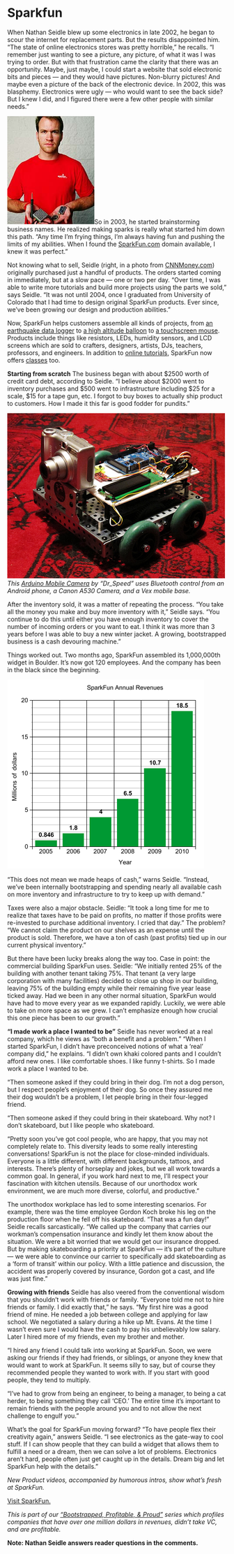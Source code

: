 # Sparkfun

When Nathan Seidle blew up some electronics in late 2002, he began to scour the internet for replacement parts. But the results disappointed him. “The state of online electronics stores was pretty horrible,” he recalls. “I remember just wanting to see a picture, any picture, of what it was I was trying to order. But with that frustration came the clarity that there was an opportunity. Maybe, just maybe, I could start a website that sold electronic bits and pieces — and they would have pictures. Non-blurry pictures! And maybe even a picture of the back of the electronic device. In 2002, this was blasphemy. Electronics were ugly — who would want to see the back side? But I knew I did, and I figured there were a few other people with similar needs.”

![NS](assets/images/Abusinessbuiltfromspareparts.jpeg)So in 2003, he started brainstorming business names. He realized making sparks is really what started him down this path. “Any time I’m frying things, I’m always having fun and pushing the limits of my abilities. When I found the <a href="http://www.sparkfun.com/">SparkFun.com</a> domain available, I knew it was perfect.”

Not knowing what to sell, Seidle (right, in a photo from <a href="http://money.cnn.com/galleries/2009/smallbusiness/0902/gallery.make_believers.smb/6.html">CNNMoney.com</a>) originally purchased just a handful of products. The orders started coming in immediately, but at a slow pace — one or two per day. “Over time, I was able to write more tutorials and build more projects using the parts we sold,” says Seidle. “It was not until 2004, once I graduated from University of Colorado that I had time to design original SparkFun products. Ever since, we’ve been growing our design and production abilities.”

Now, SparkFun helps customers assemble all kinds of projects, from <a href="http://www.sparkfun.com/tutorials/235">an earthquake data logger</a> to <a href="http://www.sparkfun.com/tutorials/180">a high altitude balloon</a> to <a href="http://www.sparkfun.com/tutorials/139">a touchscreen mouse</a>. Products include things like resistors, LEDs, humidity sensors, and <span class="caps">LCD</span> screens which are sold to crafters, designers, artists,  DJs, teachers, professors, and engineers. In addition to <a href="http://www.sparkfun.com/tutorials">online tutorials</a>, SparkFun now offers <a href="http://www.sparkfun.com/categories/154">classes</a> too.

<strong>Starting from scratch</strong> 
The business began with about $2500 worth of credit card debt, according to Seidle. “I believe about $2000 went to inventory purchases and $500 went to infrastructure including $25 for a scale, $15 for a tape gun, etc. I forgot to buy boxes to actually ship product to customers. How I made it this far is good fodder for pundits.”

<a href="http://www.flickr.com/photos/51276066@N00/5484115925/" title="Arduino Mobile Camera by Dr_Speed, on Flickr" class="image">![Arduino Mobile Camera](assets/images/5484115925_d87ef614fe.jpg)</a>
<em>This <a href="http://www.flickr.com/photos/51276066@N00/5484115925/in/pool-1189547@N20/">Arduino Mobile Camera</a> by “Dr_Speed” uses Bluetooth control from an Android phone, a Canon <span class="caps">A530</span> Camera, and a Vex mobile base.</em>

After the inventory sold, it was a matter of repeating the process. “You take all the money you make and buy more inventory with it,” Seidle says. “You continue to do this until either you have enough inventory to cover the number of incoming orders or you want to eat. I think it was more than 3 years before I was able to buy a new winter jacket. A growing, bootstrapped business is a cash devouring machine.”

Things worked out. Two months ago, SparkFun assembled its 1,000,000th widget in Boulder. It’s now got 120 employees. And the company has been in the black since the beginning.

![graph](assets/images/graph-SF.png)

“This does not mean we made heaps of cash,” warns Seidle. “Instead, we’ve been internally bootstrapping and spending nearly all available cash on more inventory and infrastructure to try to keep up with demand.”

Taxes were also a major obstacle. Seidle: “It took a long time for me to realize that taxes have to be paid on profits, no matter if those profits were re-invested to purchase additional inventory. I cried that day.” The problem? “We cannot claim the product on our shelves as an expense until the product is sold. Therefore, we have a ton of cash (past profits) tied up in our current physical inventory.”

But there have been lucky breaks along the way too. Case in point: the commercial building SparkFun uses. Seidle: “We initially rented 25% of the building with another tenant taking 75%. That tenant (a very large corporation with many facilities) decided to close up shop in our building, leaving 75% of the building empty while their remaining five year lease ticked away. Had we been in any other normal situation, SparkFun would have had to move every year as we expanded rapidly. Luckily, we were able to take on more space as we grew. I can’t emphasize enough how crucial this one piece has been to our growth.”

<strong>“I made work a place I wanted to be”</strong> 
Seidle has never worked at a real company, which he views as “both a benefit and a problem.” “When I started SparkFun, I didn’t have preconceived notions of what a ‘real’ company did,” he explains. “I didn’t own khaki colored pants and I couldn’t afford new ones. I like comfortable shoes. I like funny t-shirts. So I made work a place I wanted to be.

“Then someone asked if they could bring in their dog. I’m not a dog person, but I respect people’s enjoyment of their dog. So once they assured me their dog wouldn’t be a problem, I let people bring in their four-legged friend.

“Then someone asked if they could bring in their skateboard. Why not? I don’t skateboard, but I like people who skateboard.

“Pretty soon you’ve got cool people, who are happy, that you may not completely relate to. This diversity leads to some really interesting conversations! SparkFun is not the place for close-minded individuals. Everyone is a little different, with different backgrounds, tattoos, and interests. There’s plenty of horseplay and jokes, but we all work towards a common goal. In general, if you work hard next to me, I’ll respect your fascination with kitchen utensils. Because of our unorthodox work environment, we are much more diverse, colorful, and productive.”

The unorthodox workplace has led to some interesting scenarios. For example, there was the time employee Gordon Koch broke his leg on the production floor when he fell off his skateboard. “That was a fun day!” Seidle recalls sarcastically. “We called up the company that carries our workman’s compensation insurance and kindly let them know about the situation. We were a bit worried that we would get our insurance dropped. But by making skateboarding a priority at SparkFun — it’s part of the culture — we were able to convince our carrier to specifically add skateboarding as a ‘form of transit’ within our policy. With a little patience and discussion, the accident was properly covered by insurance, Gordon got a cast, and life was just fine.”

<strong>Growing with friends</strong> 
Seidle has also veered from the conventional wisdom that you shouldn’t work with friends or family. “Everyone told me not to hire friends or family. I did exactly that,” he says. “My first hire was a good friend of mine. He needed a job between college and applying for law school. We negotiated a salary during a hike up Mt. Evans. At the time I wasn’t even sure I would have the cash to pay his unbelievably low salary. Later I hired more of my friends, even my brother and mother.

“I hired any friend I could talk into working at SparkFun. Soon, we were asking our friends if they had friends, or siblings, or anyone they knew that would want to work at SparkFun. It seems silly to say, but of course they recommended people they wanted to work with. If you start with good people, they tend to multiply.

“I’ve had to grow from being an engineer, to being a manager, to being a cat herder, to being something they call ‘CEO.’ The entire time it’s important to remain friends with the people around you and to not allow the next challenge to engulf you.”

What’s the goal for SparkFun moving forward? “To have people flex their creativity again,” answers Seidle. “I see electronics as the gate-way to cool stuff. If I can show people that they can build a widget that allows them to fulfill a need or a dream, then we can solve a lot of problems. Electronics aren’t hard, people often just get caught up in the details. Dream big and let SparkFun help with the details.”

<em>New Product videos, accompanied by humorous intros, show what’s fresh at SparkFun.</em>

<a href="http://www.sparkfun.com">Visit SparkFun.</a>

<em>This is part of our <a href="http://www.google.com/search?q=bootstrapped+profitable+proud&amp;sitesearch=37signals.com">“Bootstrapped, Profitable, &amp; Proud”</a> series which profiles companies that have over one million dollars in revenues, didn’t take VC, and are profitable.</em>

<strong>Note: Nathan Seidle answers reader questions in the comments.</strong>

